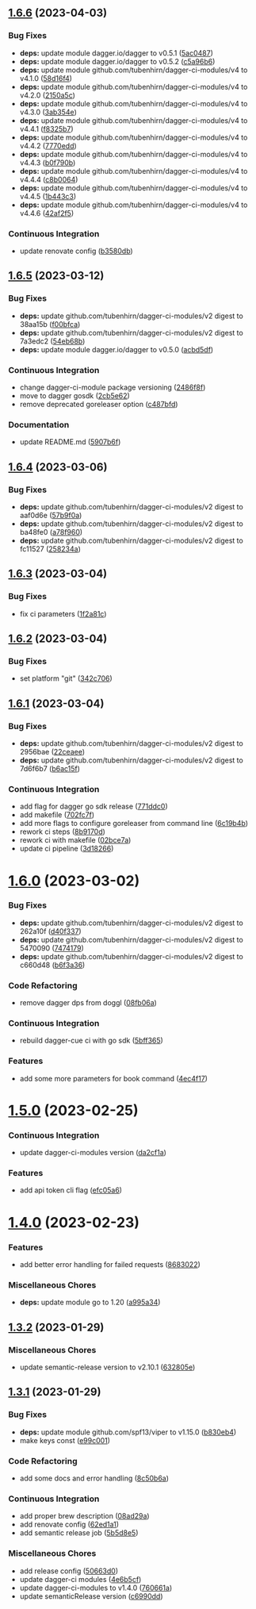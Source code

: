 ## [1.6.6](https://github.com/tubenhirn/doggl/compare/v1.6.5...v1.6.6) (2023-04-03)


### Bug Fixes

* **deps:** update module dagger.io/dagger to v0.5.1 ([5ac0487](https://github.com/tubenhirn/doggl/commit/5ac04873f2174033aa71c339e9d37b6f57a1ae0c))
* **deps:** update module dagger.io/dagger to v0.5.2 ([c5a96b6](https://github.com/tubenhirn/doggl/commit/c5a96b6f74ccd100aabf9d68819cc3b9cf328739))
* **deps:** update module github.com/tubenhirn/dagger-ci-modules/v4 to v4.1.0 ([58d16f4](https://github.com/tubenhirn/doggl/commit/58d16f46c44d627ace39b09db1d0285277164068))
* **deps:** update module github.com/tubenhirn/dagger-ci-modules/v4 to v4.2.0 ([2150a5c](https://github.com/tubenhirn/doggl/commit/2150a5cdbbc9c47e0f9fb2fae8767f8478c9c95f))
* **deps:** update module github.com/tubenhirn/dagger-ci-modules/v4 to v4.3.0 ([3ab354e](https://github.com/tubenhirn/doggl/commit/3ab354ed5a124568c5b6f9b67567dd1d3821db45))
* **deps:** update module github.com/tubenhirn/dagger-ci-modules/v4 to v4.4.1 ([f8325b7](https://github.com/tubenhirn/doggl/commit/f8325b79f62877cd09c34168825136e27919f8a0))
* **deps:** update module github.com/tubenhirn/dagger-ci-modules/v4 to v4.4.2 ([7770edd](https://github.com/tubenhirn/doggl/commit/7770edd1a91ed669e54be00e2bb5e46acd0d424b))
* **deps:** update module github.com/tubenhirn/dagger-ci-modules/v4 to v4.4.3 ([b0f790b](https://github.com/tubenhirn/doggl/commit/b0f790b0f53afb3f80eb136f148b5d8f2902c7a2))
* **deps:** update module github.com/tubenhirn/dagger-ci-modules/v4 to v4.4.4 ([c8b0064](https://github.com/tubenhirn/doggl/commit/c8b006492fbcc07c57fd0a40a6f7d42759909b0a))
* **deps:** update module github.com/tubenhirn/dagger-ci-modules/v4 to v4.4.5 ([1b443c3](https://github.com/tubenhirn/doggl/commit/1b443c346d2be9a8011dff51f6615eb9df10b902))
* **deps:** update module github.com/tubenhirn/dagger-ci-modules/v4 to v4.4.6 ([42af2f5](https://github.com/tubenhirn/doggl/commit/42af2f554ff4ea75b16b771707172f62c2ef8b0d))


### Continuous Integration

* update renovate config ([b3580db](https://github.com/tubenhirn/doggl/commit/b3580db4c51f285725c2fe7e750cd9ecc4348242))

## [1.6.5](https://github.com/tubenhirn/doggl/compare/v1.6.4...v1.6.5) (2023-03-12)


### Bug Fixes

* **deps:** update github.com/tubenhirn/dagger-ci-modules/v2 digest to 38aa15b ([f00bfca](https://github.com/tubenhirn/doggl/commit/f00bfcad99060c662a24c88930cd9d4d55224c22))
* **deps:** update github.com/tubenhirn/dagger-ci-modules/v2 digest to 7a3edc2 ([54eb68b](https://github.com/tubenhirn/doggl/commit/54eb68b4da0f556ee788d0865d74f4beb992dff8))
* **deps:** update module dagger.io/dagger to v0.5.0 ([acbd5df](https://github.com/tubenhirn/doggl/commit/acbd5dfcdba9ab52f556ef9328d76a9613e8e12b))


### Continuous Integration

* change dagger-ci-module package versioning ([2486f8f](https://github.com/tubenhirn/doggl/commit/2486f8fbea594c6821883e5a4a70364bd706b2db))
* move to dagger gosdk ([2cb5e62](https://github.com/tubenhirn/doggl/commit/2cb5e621dae0a929fbb46b853f1c3c45c285c3bc))
* remove deprecated goreleaser option ([c487bfd](https://github.com/tubenhirn/doggl/commit/c487bfd1a7c98ebb50ecaea798d1563d8f249d9c))


### Documentation

* update README.md ([5907b6f](https://github.com/tubenhirn/doggl/commit/5907b6f9996a2afa95c8cb5f4c59c86466a6b6e0))

## [1.6.4](https://github.com/tubenhirn/doggl/compare/v1.6.3...v1.6.4) (2023-03-06)


### Bug Fixes

* **deps:** update github.com/tubenhirn/dagger-ci-modules/v2 digest to aaf0d6e ([57b9f0a](https://github.com/tubenhirn/doggl/commit/57b9f0a8795aa7832846e148f229b45b9ef4859f))
* **deps:** update github.com/tubenhirn/dagger-ci-modules/v2 digest to ba48fe0 ([a78f960](https://github.com/tubenhirn/doggl/commit/a78f960c867b1208ea831f30cec8910987fdd11b))
* **deps:** update github.com/tubenhirn/dagger-ci-modules/v2 digest to fc11527 ([258234a](https://github.com/tubenhirn/doggl/commit/258234a505cc88bf00c05750821b560074e28759))

## [1.6.3](https://github.com/tubenhirn/doggl/compare/v1.6.2...v1.6.3) (2023-03-04)


### Bug Fixes

* fix ci parameters ([1f2a81c](https://github.com/tubenhirn/doggl/commit/1f2a81c152a73410168448d11447322d4a1afce1))

## [1.6.2](https://github.com/tubenhirn/doggl/compare/v1.6.1...v1.6.2) (2023-03-04)


### Bug Fixes

* set platform "git" ([342c706](https://github.com/tubenhirn/doggl/commit/342c706807c6c1aaf27a5161c289150e4cc4e159))

## [1.6.1](https://github.com/tubenhirn/doggl/compare/v1.6.0...v1.6.1) (2023-03-04)


### Bug Fixes

* **deps:** update github.com/tubenhirn/dagger-ci-modules/v2 digest to 2956bae ([22ceaee](https://github.com/tubenhirn/doggl/commit/22ceaee841c8a3a705daa885cc3667d110e8282d))
* **deps:** update github.com/tubenhirn/dagger-ci-modules/v2 digest to 7d6f6b7 ([b6ac15f](https://github.com/tubenhirn/doggl/commit/b6ac15f19d6c363a58dee4a27248740b34d14d21))


### Continuous Integration

* add flag for dagger go sdk release ([771ddc0](https://github.com/tubenhirn/doggl/commit/771ddc0ce7d939f59d1c2f84c7dcde7295f21acd))
* add makefile ([702fc7f](https://github.com/tubenhirn/doggl/commit/702fc7fd24716896bcfcee5345057f35a5dac95c))
* add more flags to configure goreleaser from command line ([6c19b4b](https://github.com/tubenhirn/doggl/commit/6c19b4bcaaf83f2e5c995088316f36dbf6c52718))
* rework ci steps ([8b9170d](https://github.com/tubenhirn/doggl/commit/8b9170de168fcf16b6a99bcde836c9e59f0d4eec))
* rework ci with makefile ([02bce7a](https://github.com/tubenhirn/doggl/commit/02bce7a91bd166f91d25d4a403471ad328e64991))
* update ci pipeline ([3d18266](https://github.com/tubenhirn/doggl/commit/3d182665278cc167d062faaa52a61c548c09846b))

# [1.6.0](https://github.com/tubenhirn/doggl/compare/v1.5.0...v1.6.0) (2023-03-02)


### Bug Fixes

* **deps:** update github.com/tubenhirn/dagger-ci-modules/v2 digest to 262a10f ([d40f337](https://github.com/tubenhirn/doggl/commit/d40f33713ba08356cb127771cd80ff52a4bdc557))
* **deps:** update github.com/tubenhirn/dagger-ci-modules/v2 digest to 5470090 ([7474179](https://github.com/tubenhirn/doggl/commit/747417910a2f76850bfed86c9ac7bf0bf8625574))
* **deps:** update github.com/tubenhirn/dagger-ci-modules/v2 digest to c660d48 ([b6f3a36](https://github.com/tubenhirn/doggl/commit/b6f3a367695dbd48e37d73d70cb2c62ff5c65387))


### Code Refactoring

* remove dagger dps from doggl ([08fb06a](https://github.com/tubenhirn/doggl/commit/08fb06a06cfdf7b6905d09b11cebb9534fb0651a))


### Continuous Integration

* rebuild dagger-cue ci with go sdk ([5bff365](https://github.com/tubenhirn/doggl/commit/5bff3655e259bf169377c8bc23e3929f1b05df27))


### Features

* add some more parameters for book command ([4ec4f17](https://github.com/tubenhirn/doggl/commit/4ec4f17a6eb2ba9000bbd2913fe08ee1dfa71a40))

# [1.5.0](https://github.com/tubenhirn/doggl/compare/v1.4.0...v1.5.0) (2023-02-25)


### Continuous Integration

* update dagger-ci-modules version ([da2cf1a](https://github.com/tubenhirn/doggl/commit/da2cf1a650f946241003766ea3ca193a702aefb2))


### Features

* add api token cli flag ([efc05a6](https://github.com/tubenhirn/doggl/commit/efc05a6a5d898c99caeb951f759cf07bb2b6d5cb))

# [1.4.0](https://github.com/tubenhirn/doggl/compare/v1.3.2...v1.4.0) (2023-02-23)


### Features

* add better error handling for failed requests ([8683022](https://github.com/tubenhirn/doggl/commit/86830220e8e695c0dc2d979ef4f42fcd229a0515))


### Miscellaneous Chores

* **deps:** update module go to 1.20 ([a995a34](https://github.com/tubenhirn/doggl/commit/a995a347509c18526f56da7447fc7a111fd4f693))

## [1.3.2](https://github.com/tubenhirn/doggl/compare/v1.3.1...v1.3.2) (2023-01-29)


### Miscellaneous Chores

* update semantic-release version to v2.10.1 ([632805e](https://github.com/tubenhirn/doggl/commit/632805e2b70c28655cf2cfc7dc1b3eb101838fe0))

## [1.3.1](https://github.com/tubenhirn/doggl/compare/v1.3.0...v1.3.1) (2023-01-29)


### Bug Fixes

* **deps:** update module github.com/spf13/viper to v1.15.0 ([b830eb4](https://github.com/tubenhirn/doggl/commit/b830eb40f738e8d1fb7b6ad28c3f7a859faa8049))
* make keys const ([e99c001](https://github.com/tubenhirn/doggl/commit/e99c001e974024b08fd009c89a49bd6023ac86b8))


### Code Refactoring

* add some docs and error handling ([8c50b6a](https://github.com/tubenhirn/doggl/commit/8c50b6a02fb35a1b7c6f5a917455266f3c0b7b08))


### Continuous Integration

* add proper brew description ([08ad29a](https://github.com/tubenhirn/doggl/commit/08ad29a74ad1bef5149d1fe23ce3bb2417779a90))
* add renovate config ([62ed1a1](https://github.com/tubenhirn/doggl/commit/62ed1a1ac230119d06862ffc59bb3b213080d4de))
* add semantic release job ([5b5d8e5](https://github.com/tubenhirn/doggl/commit/5b5d8e544a4fd4f1071a0fd10e78ab08210cd01a))


### Miscellaneous Chores

* add release config ([50663d0](https://github.com/tubenhirn/doggl/commit/50663d090f896a2c66720cb579358f0cb0408b52))
* update dagger-ci modules ([4e6b5cf](https://github.com/tubenhirn/doggl/commit/4e6b5cf6ebdbf7fada08298e7b2dbfc79c7ccf56))
* update dagger-ci-modules to v1.4.0 ([760661a](https://github.com/tubenhirn/doggl/commit/760661a8b3cf6cc2d7fd2bafa12bb69bb6a65d22))
* update semanticRelease version ([c6990dd](https://github.com/tubenhirn/doggl/commit/c6990dd2c16073fc939ebb661990840c7c5be726))
